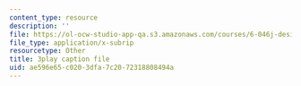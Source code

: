 ```yaml
---
content_type: resource
description: ''
file: https://ol-ocw-studio-app-qa.s3.amazonaws.com/courses/6-046j-design-and-analysis-of-algorithms-spring-2015/ae596e65c0203dfa7c2072318808494a_ZLOhV4XQ_tI.srt
file_type: application/x-subrip
resourcetype: Other
title: 3play caption file
uid: ae596e65-c020-3dfa-7c20-72318808494a
---
```

